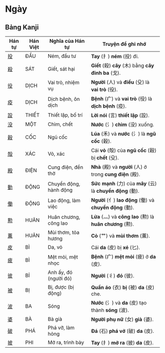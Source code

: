 # Ngày

## Bảng Kanji

| Hán tự | Hán Việt | Nghĩa của Hán tự | Truyện để ghi nhớ |
|---|---|---|---|
| [投](https://www.google.com/search?q=https://mazii.net/vi-VN/search/kanji/javi/%E6%8A%95) | ĐẦU | Ném, đầu tư | **Tay** (扌) **ném** (投) đi. |
| [殺](https://www.google.com/search?q=https://mazii.net/vi-VN/search/kanji/javi/%E6%AE%BA) | SÁT | Giết, sát hại | **Giết** (殺) **cây** (木) bằng **cây đinh ba** (戈). |
| [役](https://www.google.com/search?q=https://mazii.net/vi-VN/search/kanji/javi/%E5%BD%B9) | DỊCH | Vai trò, nhiệm vụ | **Người** (人) và **điều** (殳) là **vai trò** (役). |
| [疫](https://www.google.com/search?q=https://mazii.net/vi-VN/search/kanji/javi/%E7%96%AB) | DỊCH | Dịch bệnh, ôn dịch | **Bệnh** (疒) và **vai trò** (役) là **dịch bệnh** (疫). |
| [設](https://www.google.com/search?q=https://mazii.net/vi-VN/search/kanji/javi/%E8%A8%AD) | THIẾT | Thiết lập, bố trí | **Lời nói** (言) **thiết lập** (設). |
| [没](https://www.google.com/search?q=https://mazii.net/vi-VN/search/kanji/javi/%E6%B2%A1) | MỘT | Chìm, chết | **Nước** (氵) **chìm** (没) xuống. |
| [穀](https://www.google.com/search?q=https://mazii.net/vi-VN/search/kanji/javi/%E7%A9%80) | CỐC | Ngũ cốc | **Lúa** (禾) và **nước** (氵) là **ngũ cốc** (穀). |
| [殻](https://www.google.com/search?q=https://mazii.net/vi-VN/search/kanji/javi/%E6%AE%BB) | XÁC | Vỏ, xác | Cái **vỏ** (殻) của **ngũ cốc** (穀) bị **chết** (殳). |
| [殿](https://www.google.com/search?q=https://mazii.net/vi-VN/search/kanji/javi/%E6%AE%BF) | ĐIỆN | Cung điện, đền thờ | **Nhà** (殿) và **người** (人) ở trong **cung điện** (殿). |
| [動](https://www.google.com/search?q=https://mazii.net/vi-VN/search/kanji/javi/%E5%8B%95) | ĐỘNG | Chuyển động, hành động | **Sức mạnh** (力) của **mây** (云) là **chuyển động** (動). |
| [働](https://www.google.com/search?q=https://mazii.net/vi-VN/search/kanji/javi/%E5%83%8D) | ĐỘNG | Lao động, làm việc | **Người** (亻) **lao động** (働) và **chuyển động** (動). |
| [勲](https://www.google.com/search?q=https://mazii.net/vi-VN/search/kanji/javi/%E5%8B%B2) | HUÂN | Huân chương, công lao | **Lửa** (灬) và **công lao** (勲) là **huân chương** (勲). |
| [薫](https://www.google.com/search?q=https://mazii.net/vi-VN/search/kanji/javi/%E8%96%AB) | HUÂN | Mùi thơm, tỏa hương | **Cỏ** (艹) và **mùi thơm** (薫). |
| [皮](https://www.google.com/search?q=https://mazii.net/vi-VN/search/kanji/javi/%E7%9A%AE) | BÌ | Da, vỏ | Cái **da** (皮) bị **xé** (匕). |
| [疲](https://www.google.com/search?q=https://mazii.net/vi-VN/search/kanji/javi/%E7%96%B2) | BÌ | Mệt mỏi, mệt nhọc | **Bệnh** (疒) **mệt mỏi** (疲) ở **da** (皮). |
| [彼](https://www.google.com/search?q=https://mazii.net/vi-VN/search/kanji/javi/%E5%BD%BC) | BỈ | Anh ấy, đó (người đó) | **Người** (彳) **đó** (彼). |
| [被](https://www.google.com/search?q=https://mazii.net/vi-VN/search/kanji/javi/%E8%A2%AB) | BỊ | Bị, được (bị động) | **Quần áo** (衣) **bị** (被) **da** (皮) che. |
| [波](https://www.google.com/search?q=https://mazii.net/vi-VN/search/kanji/javi/%E6%B3%A2) | BA | Sóng | **Nước** (氵) và **da** (皮) tạo thành **sóng** (波). |
| [婆](https://www.google.com/search?q=https://mazii.net/vi-VN/search/kanji/javi/%E5%A9%86) | BÀ | Bà già | **Người phụ nữ** (女) **già** (婆). |
| [破](https://www.google.com/search?q=https://mazii.net/vi-VN/search/kanji/javi/%E7%A0%B4) | PHÁ | Phá vỡ, làm hỏng | **Đá** (石) **phá vỡ** (破) **da** (皮). |
| [披](https://www.google.com/search?q=https://mazii.net/vi-VN/search/kanji/javi/%E6%8A%AB) | PHI | Mở ra, trình bày | **Tay** (扌) **mở ra** (披) **da** (皮). |

